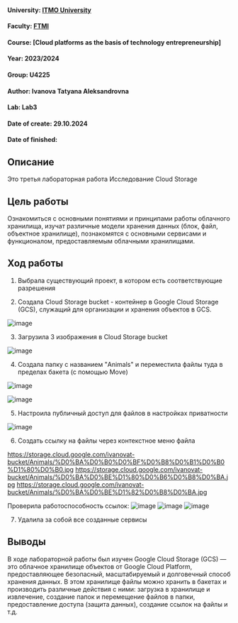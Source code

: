 #### University: [ITMO University](https://itmo.ru/ru/)
#### Faculty: [FTMI](https://ftmi.itmo.ru/)
#### Course: [Cloud platforms as the basis of technology entrepreneurship]
#### Year: 2023/2024
#### Group: U4225
#### Author: Ivanova Tatyana Aleksandrovna
#### Lab: Lab3
#### Date of create: 29.10.2024
#### Date of finished: 

## Описание
Это третья лабораторная работа Исследование Cloud Storage

## Цель работы
Ознакомиться с основными понятиями и принципами работы облачного хранилища, изучат различные модели хранения данных (блок, файл, объектное хранилище), познакомятся с основными сервисами и функционалом, предоставляемым облачными хранилищами.

## Ход работы

1. Выбрала существующий проект, в котором есть соответствующие разрешения
   
2. Создала Cloud Storage bucket - контейнер в Google Cloud Storage (GCS), служащий для организации и хранения объектов в GCS. 

![image](https://github.com/user-attachments/assets/aeaf2c00-b6fd-4b10-86bf-9a8037fdde96)

3. Загрузила 3 изображения в Cloud Storage bucket
   
![image](https://github.com/user-attachments/assets/ac6534dd-9aa0-4edc-9ca6-3fe1ee7a0f29)

4. Создала папку с названием "Animals" и переместила файлы туда в пределах бакета (с помощью Move)

![image](https://github.com/user-attachments/assets/29eeaf86-e8bc-451b-ab16-aed3aa600fc2)

![image](https://github.com/user-attachments/assets/95850041-8bbb-4413-93be-a7e37620de12)

5. Настроила публичный доступ для файлов в настройках приватности

![image](https://github.com/user-attachments/assets/b50a3ae8-5dc4-447c-962d-652ad29463aa)

6. Создать ссылку на файлы через контекстное меню файла

https://storage.cloud.google.com/ivanovat-bucket/Animals/%D0%BA%D0%B0%D0%BF%D0%B8%D0%B1%D0%B0%D1%80%D0%B0.jpg
https://storage.cloud.google.com/ivanovat-bucket/Animals/%D0%BA%D0%BE%D1%80%D0%B6%D0%B8%D0%BA.jpg
https://storage.cloud.google.com/ivanovat-bucket/Animals/%D0%BA%D0%BE%D1%82%D0%B8%D0%BA.jpg

Проверила работоспособность ссылок:
![image](https://github.com/user-attachments/assets/d4dc6cf9-3183-4b7c-9d68-1f0d62548902)
![image](https://github.com/user-attachments/assets/c3eeeb5e-2ac4-4884-90d0-dc6aa82b70ac)
![image](https://github.com/user-attachments/assets/615b62ef-5f3f-4579-9b5b-b7862289b88c)

7. Удалила за собой все созданные сервисы

## Выводы
В ходе лабораторной работы был изучен Google Cloud Storage (GCS) — это облачное хранилище объектов от Google Cloud Platform, предоставляющее безопасный, масштабируемый и долговечный способ хранения данных. В этом хранилище файлы можно хранить в бакетах и производить различные действия с ними: загрузка в хранилище и извлечение, создание папок и перемещение файлов в папки, предоставление доступа (защита данных), создание ссылок на файлы и т.д.
